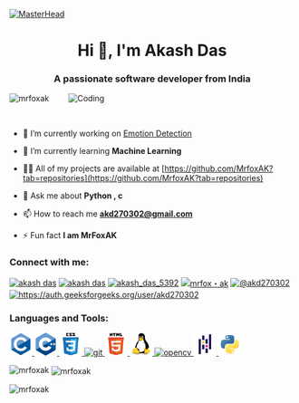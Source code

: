 [![MasterHead](https://camo.githubusercontent.com/80d2ae081b5bc22cf51e828c50902eb066327a27dea8251fe740967eb5f60c7a/68747470733a2f2f616c65782d77656263646e2e73332e75732d776573742d312e616d617a6f6e6177732e636f6d2f6d656469612f75706c6f6164732f696d672f62616e6e6572732f4131582b4769746875622b42616e6e65722e676966)](https://MrfoxAK.io)
<h1 align="center">Hi 👋, I'm Akash Das</h1>
<h3 align="center">A passionate software developer from India</h3>
<img align="right" alt="Coding" width="400" src="https://www.careerguide.com/career/wp-content/uploads/2020/02/EU-code-week_GIF.gif">
<p align="left"> <img src="https://komarev.com/ghpvc/?username=mrfoxak&label=Profile%20views&color=0e75b6&style=flat" alt="mrfoxak" /> </p>

<p align="left"> <a href="https://twitter.com/" target="blank"><img src="https://img.shields.io/twitter/follow/?logo=twitter&style=for-the-badge" alt="" /></a> </p>

- 🔭 I’m currently working on [Emotion Detection](https://github.com/MrfoxAK/Emotion-detection)

- 🌱 I’m currently learning **Machine Learning**

- 👨‍💻 All of my projects are available at [https://github.com/MrfoxAK?tab=repositories](https://github.com/MrfoxAK?tab=repositories)

- 💬 Ask me about **Python , c**

- 📫 How to reach me **akd270302@gmail.com**

- ⚡ Fun fact **I am MrFoxAK**

<h3 align="left">Connect with me:</h3>
<p align="left">
<a href="https://linkedin.com/in/akash das" target="blank"><img align="center" src="https://raw.githubusercontent.com/rahuldkjain/github-profile-readme-generator/master/src/images/icons/Social/linked-in-alt.svg" alt="akash das" height="30" width="40" /></a>
<a href="https://fb.com/akash das" target="blank"><img align="center" src="https://raw.githubusercontent.com/rahuldkjain/github-profile-readme-generator/master/src/images/icons/Social/facebook.svg" alt="akash das" height="30" width="40" /></a>
<a href="https://instagram.com/akash_das_5392" target="blank"><img align="center" src="https://raw.githubusercontent.com/rahuldkjain/github-profile-readme-generator/master/src/images/icons/Social/instagram.svg" alt="akash_das_5392" height="30" width="40" /></a>
<a href="https://www.youtube.com/c/mrfox・ak" target="blank"><img align="center" src="https://raw.githubusercontent.com/rahuldkjain/github-profile-readme-generator/master/src/images/icons/Social/youtube.svg" alt="mrfox・ak" height="30" width="40" /></a>
<a href="https://www.hackerrank.com/@akd270302" target="blank"><img align="center" src="https://raw.githubusercontent.com/rahuldkjain/github-profile-readme-generator/master/src/images/icons/Social/hackerrank.svg" alt="@akd270302" height="30" width="40" /></a>
<a href="https://auth.geeksforgeeks.org/user/https://auth.geeksforgeeks.org/user/akd270302" target="blank"><img align="center" src="https://raw.githubusercontent.com/rahuldkjain/github-profile-readme-generator/master/src/images/icons/Social/geeks-for-geeks.svg" alt="https://auth.geeksforgeeks.org/user/akd270302" height="30" width="40" /></a>
</p>

<h3 align="left">Languages and Tools:</h3>
<p align="left"> <a href="https://www.cprogramming.com/" target="_blank" rel="noreferrer"> <img src="https://raw.githubusercontent.com/devicons/devicon/master/icons/c/c-original.svg" alt="c" width="40" height="40"/> </a> <a href="https://www.w3schools.com/cpp/" target="_blank" rel="noreferrer"> <img src="https://raw.githubusercontent.com/devicons/devicon/master/icons/cplusplus/cplusplus-original.svg" alt="cplusplus" width="40" height="40"/> </a> <a href="https://www.w3schools.com/css/" target="_blank" rel="noreferrer"> <img src="https://raw.githubusercontent.com/devicons/devicon/master/icons/css3/css3-original-wordmark.svg" alt="css3" width="40" height="40"/> </a> <a href="https://git-scm.com/" target="_blank" rel="noreferrer"> <img src="https://www.vectorlogo.zone/logos/git-scm/git-scm-icon.svg" alt="git" width="40" height="40"/> </a> <a href="https://www.w3.org/html/" target="_blank" rel="noreferrer"> <img src="https://raw.githubusercontent.com/devicons/devicon/master/icons/html5/html5-original-wordmark.svg" alt="html5" width="40" height="40"/> </a> <a href="https://www.linux.org/" target="_blank" rel="noreferrer"> <img src="https://raw.githubusercontent.com/devicons/devicon/master/icons/linux/linux-original.svg" alt="linux" width="40" height="40"/> </a> <a href="https://opencv.org/" target="_blank" rel="noreferrer"> <img src="https://www.vectorlogo.zone/logos/opencv/opencv-icon.svg" alt="opencv" width="40" height="40"/> </a> <a href="https://pandas.pydata.org/" target="_blank" rel="noreferrer"> <img src="https://raw.githubusercontent.com/devicons/devicon/2ae2a900d2f041da66e950e4d48052658d850630/icons/pandas/pandas-original.svg" alt="pandas" width="40" height="40"/> </a> <a href="https://www.python.org" target="_blank" rel="noreferrer"> <img src="https://raw.githubusercontent.com/devicons/devicon/master/icons/python/python-original.svg" alt="python" width="40" height="40"/> </a> </p>

<p><img align="left" src="https://github-readme-stats.vercel.app/api/top-langs?username=mrfoxak&show_icons=true&locale=en&layout=compact" alt="mrfoxak" /></p>

&nbsp;<img align="center" src="https://github-readme-stats.vercel.app/api?username=mrfoxak&show_icons=true&locale=en" alt="mrfoxak" />

<img align="center" src="https://github-readme-streak-stats.herokuapp.com/?user=mrfoxak&" alt="mrfoxak" />
